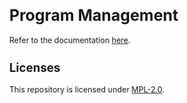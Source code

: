 
# Program Management

Refer to the documentation [here](https://docs.openg2p.org/beneficiary-management).

## Licenses

This repository is licensed under [MPL-2.0](LICENSE).
